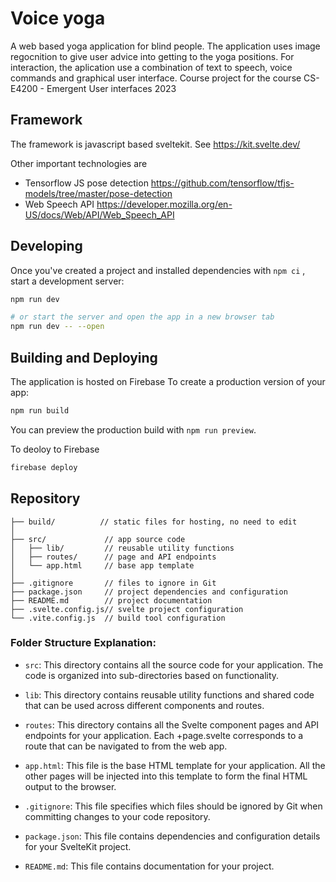 # Voice yoga

A web based yoga application for blind people. The application uses image regocnition to give user advice into getting to the yoga positions. For interaction, the aplication use a combination of text to speech, voice commands and graphical user interface.
Course project for the course CS-E4200 - Emergent User interfaces 2023

## Framework

The framework is javascript based sveltekit. See https://kit.svelte.dev/

Other important technologies are 
- Tensorflow JS pose detection https://github.com/tensorflow/tfjs-models/tree/master/pose-detection
- Web Speech API https://developer.mozilla.org/en-US/docs/Web/API/Web_Speech_API

## Developing

Once you've created a project and installed dependencies with `npm ci` , start a development server:

```bash
npm run dev

# or start the server and open the app in a new browser tab
npm run dev -- --open
```

## Building and Deploying

The application is hosted on Firebase
To create a production version of your app:

```bash
npm run build
```
You can preview the production build with `npm run preview`.

To deoloy to Firebase
```bash
firebase deploy
```

## Repository
```
├── build/          // static files for hosting, no need to edit
│
├── src/             // app source code
│   ├── lib/         // reusable utility functions
│   ├── routes/      // page and API endpoints
│   └── app.html     // base app template
│
├── .gitignore       // files to ignore in Git
├── package.json     // project dependencies and configuration
├── README.md        // project documentation
├── .svelte.config.js// svelte project configuration
└── .vite.config.js  // build tool configuration
```

### Folder Structure Explanation:

- `src`: This directory contains all the source code for your application. The code is organized into sub-directories based on functionality.

- `lib`: This directory contains reusable utility functions and shared code that can be used across different components and routes.

- `routes`: This directory contains all the Svelte component pages and API endpoints for your application. Each +page.svelte corresponds to a route that can be navigated to from the web app.

- `app.html`: This file is the base HTML template for your application. All the other pages will be injected into this template to form the final HTML output to the browser.

- `.gitignore`: This file specifies which files should be ignored by Git when committing changes to your code repository.

- `package.json`: This file contains dependencies and configuration details for your SvelteKit project.

- `README.md`: This file contains documentation for your project.